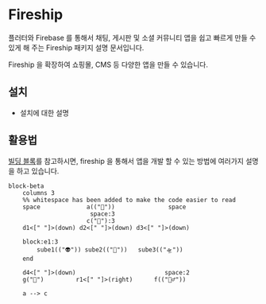 # Fireship

플러터와 Firebase 를 통해서 채팅, 게시판 및 소셜 커뮤니티 앱을 쉽고 빠르게 만들 수 있게 해 주는 Fireship 패키지 설명 문서입니다.

Fireship 을 확장하여 쇼핑몰, CMS 등 다양한 앱을 만들 수 있습니다.

## 설치

- 설치에 대한 설명


## 활용법

[빌딩 블록](building_blocks.md)를 참고하시면, fireship 을 통해서 앱을 개발 할 수 있는 방법에 여러가지 설명을 하고 있습니다.



```mermaid
block-beta
    columns 3
    %% whitespace has been added to make the code easier to read
    space             a(("🚀"))               space
                       space:3
                      c("🌝"):3
    d1<[" "]>(down) d2<[" "]>(down) d3<[" "]>(down)

    block:e1:3
        sube1(("👽")) sube2(("👾"))   sube3(("🛸"))
    end

    d4<[" "]>(down)                         space:2
    g("🤯")         r1<[" "]>(right)      f(("👯‍♂️"))

    a --> c
```